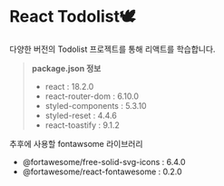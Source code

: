 # React Todolist🕊

다양한 버전의 Todolist 프로젝트를 통해 리액트를 학습합니다.



> __package.json 정보__
> + react : 18.2.0
> + react-router-dom : 6.10.0
> + styled-components : 5.3.10
> + styled-reset : 4.4.6
> + react-toastify : 9.1.2


추후에 사용할 fontawsome 라이브러리
+ @fortawesome/free-solid-svg-icons : 6.4.0
+ @fortawesome/react-fontawesome : 0.2.0
